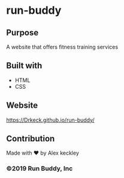 # run-buddy

## Purpose
A website that offers fitness training services

## Built with
* HTML
* CSS

## Website
https://Drkeck.github.io/run-buddy/

## Contribution
Made with ❤️ by Alex keckley

### ©️2019 Run Buddy, Inc
